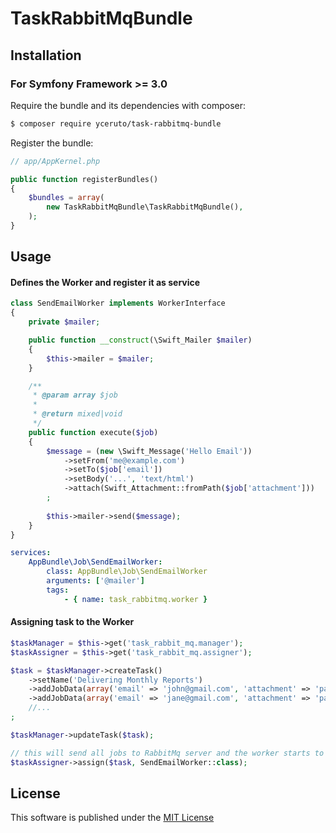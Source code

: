 # TaskRabbitMqBundle #

## Installation ##

### For Symfony Framework >= 3.0 ###

Require the bundle and its dependencies with composer:

```bash
$ composer require yceruto/task-rabbitmq-bundle
```

Register the bundle:

```php
// app/AppKernel.php

public function registerBundles()
{
    $bundles = array(
        new TaskRabbitMqBundle\TaskRabbitMqBundle(),
    );
}
```

## Usage ##

#### Defines the Worker and register it as service 

```php
class SendEmailWorker implements WorkerInterface
{
    private $mailer;

    public function __construct(\Swift_Mailer $mailer) 
    {
        $this->mailer = $mailer;
    }

    /**
     * @param array $job
     *
     * @return mixed|void
     */
    public function execute($job)
    {
        $message = (new \Swift_Message('Hello Email'))
            ->setFrom('me@example.com')
            ->setTo($job['email'])
            ->setBody('...', 'text/html')
            ->attach(Swift_Attachment::fromPath($job['attachment']))
        ;
        
        $this->mailer->send($message);
    }
}
```

```yaml
services:
    AppBundle\Job\SendEmailWorker:
        class: AppBundle\Job\SendEmailWorker
        arguments: ['@mailer']
        tags:
            - { name: task_rabbitmq.worker }
```

#### Assigning task to the Worker

```php
$taskManager = $this->get('task_rabbit_mq.manager');
$taskAssigner = $this->get('task_rabbit_mq.assigner');

$task = $taskManager->createTask()
    ->setName('Delivering Monthly Reports')
    ->addJobData(array('email' => 'john@gmail.com', 'attachment' => 'path/to/report.pdf'))
    ->addJobData(array('email' => 'jane@gmail.com', 'attachment' => 'path/to/statements.docx'))
    //...
;

$taskManager->updateTask($task);

// this will send all jobs to RabbitMq server and the worker starts to execute each job.
$taskAssigner->assign($task, SendEmailWorker::class);
```

## License ##

This software is published under the [MIT License](LICENSE)
